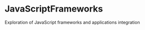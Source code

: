 JavaScriptFrameworks
====================

Exploration of JavaScript frameworks and applications integration 
